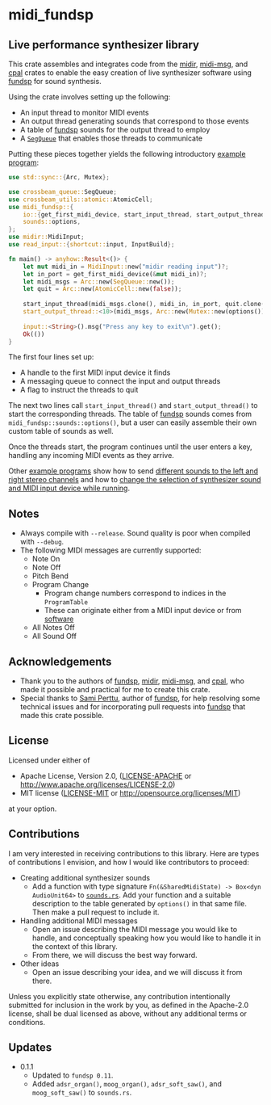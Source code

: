 # midi_fundsp

## Live performance synthesizer library

This crate assembles and integrates code from the [midir](https://crates.io/crates/midir), 
[midi-msg](https://crates.io/crates/midi-msg), and [cpal](https://crates.io/crates/cpal) 
crates to enable the easy creation of live synthesizer software using 
[fundsp](https://crates.io/crates/fundsp) for sound synthesis.

Using the crate involves setting up the following:
* An input thread to monitor MIDI events
* An output thread generating sounds that correspond to those events
* A table of [fundsp](https://crates.io/crates/fundsp) sounds for the output thread to employ
* A [`SegQueue`](https://docs.rs/crossbeam/latest/crossbeam/queue/struct.SegQueue.html) that enables those threads to communicate

Putting these pieces together yields the following introductory [example program](https://github.com/gjf2a/midi_fundsp/blob/master/examples/basic_demo.rs):

```rust
use std::sync::{Arc, Mutex};

use crossbeam_queue::SegQueue;
use crossbeam_utils::atomic::AtomicCell;
use midi_fundsp::{
    io::{get_first_midi_device, start_input_thread, start_output_thread},
    sounds::options,
};
use midir::MidiInput;
use read_input::{shortcut::input, InputBuild};

fn main() -> anyhow::Result<()> {
    let mut midi_in = MidiInput::new("midir reading input")?;
    let in_port = get_first_midi_device(&mut midi_in)?;
    let midi_msgs = Arc::new(SegQueue::new());
    let quit = Arc::new(AtomicCell::new(false));
    
    start_input_thread(midi_msgs.clone(), midi_in, in_port, quit.clone());
    start_output_thread::<10>(midi_msgs, Arc::new(Mutex::new(options())), quit);
    
    input::<String>().msg("Press any key to exit\n").get();
    Ok(())
}
```

The first four lines set up:
* A handle to the first MIDI input device it finds
* A messaging queue to connect the input and output threads
* A flag to instruct the threads to quit

The next two lines call `start_input_thread()` and `start_output_thread()` to 
start the corresponding threads. The table of [fundsp](https://crates.io/crates/fundsp) 
sounds comes from `midi_fundsp::sounds::options()`, but a user can easily assemble their
own custom table of sounds as well.

Once the threads start, the program continues until the user enters a key, handling any
incoming MIDI events as they arrive.

Other [example programs](https://github.com/gjf2a/midi_fundsp/tree/master/examples) show
how to send [different sounds to the left and right stereo channels](https://github.com/gjf2a/midi_fundsp/blob/master/examples/stereo_demo.rs)
and how to [change the selection of synthesizer sound and MIDI input device while running](https://github.com/gjf2a/midi_fundsp/blob/master/examples/choice_demo.rs).

## Notes
* Always compile with `--release`. Sound quality is poor when compiled with `--debug`.
* The following MIDI messages are currently supported:
  * Note On
  * Note Off
  * Pitch Bend
  * Program Change
    * Program change numbers correspond to indices in the `ProgramTable`
    * These can originate either from a MIDI input device or from [software](https://github.com/gjf2a/midi_fundsp/blob/master/examples/choice_demo.rs)
  * All Notes Off
  * All Sound Off

## Acknowledgements
* Thank you to the authors of [fundsp](https://crates.io/crates/fundsp), [midir](https://crates.io/crates/midir), 
[midi-msg](https://crates.io/crates/midi-msg), and [cpal](https://crates.io/crates/cpal), who made it possible and practical for me to create this crate. 
* Special thanks to [Sami Perttu](https://github.com/SamiPerttu), author of [fundsp](https://crates.io/crates/fundsp), for help resolving some technical issues and for incorporating pull requests into [fundsp](https://crates.io/crates/fundsp) that made this crate possible.
  
## License

Licensed under either of

 * Apache License, Version 2.0, ([LICENSE-APACHE](LICENSE-APACHE) or http://www.apache.org/licenses/LICENSE-2.0)
 * MIT license ([LICENSE-MIT](LICENSE-MIT) or http://opensource.org/licenses/MIT)

at your option.

## Contributions

I am very interested in receiving contributions to this library. Here are types of contributions I envision, and how I would like contributors to proceed:
* Creating additional synthesizer sounds
  * Add a function with type signature `Fn(&SharedMidiState) -> Box<dyn AudioUnit64>` to [`sounds.rs`](https://github.com/gjf2a/midi_fundsp/blob/master/src/sounds.rs). Add your function and a suitable description to the table generated by `options()` in that same file. Then make a pull request to include it.
* Handling additional MIDI messages
  * Open an issue describing the MIDI message you would like to handle, and conceptually speaking how you would like to handle it in the context of this library. 
  * From there, we will discuss the best way forward.
* Other ideas
  * Open an issue describing your idea, and we will discuss it from there.

Unless you explicitly state otherwise, any contribution intentionally submitted for inclusion in the work by you, as defined in the Apache-2.0 license, shall be dual licensed as above, without any additional terms or conditions.

## Updates
* 0.1.1
  * Updated to `fundsp 0.11`.
  * Added `adsr_organ()`, `moog_organ()`, `adsr_soft_saw()`, and `moog_soft_saw()` to `sounds.rs`.